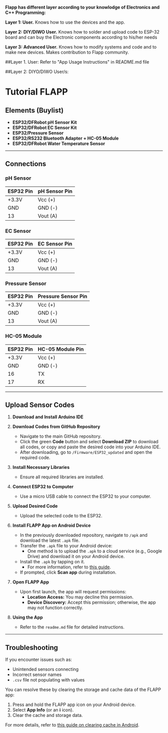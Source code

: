 **Flapp has different layer according to your knowlodge of Electronics and C++ Programming:**

**Layer 1: User.** Knows how to use the devices and the app.

**Layer 2: DIY/DIWO User.** Knows how to solder and upload code to ESP-32 board and can buy the Electronic components according to his/her needs

**Layer 3: Advanced User.** Knows how to modify systems and code and to make new devices. Makes contribution to Flapp community.


##Layer 1. User: Refer to "App Usage Instructions" in README.md file

##Layer 2: DIYO/DIWO User/s:

# Tutorial FLAPP

## Elements (Buylist)
- **ESP32/DFRobot pH Sensor Kit**
- **ESP32/DFRobot EC Sensor Kit**
- **ESP32/Pressure Sensor**
- **ESP32/RS232 Bluetooth Adapter + HC-05 Module**
- **ESP32/DFRobot Water Temperature Sensor**

---

## Connections

### pH Sensor
| ESP32 Pin | pH Sensor Pin |
|-----------|---------------|
| +3.3V     | Vcc (+)       |
| GND       | GND (-)       |
| 13        | Vout (A)      |

### EC Sensor
| ESP32 Pin | EC Sensor Pin |
|-----------|---------------|
| +3.3V     | Vcc (+)       |
| GND       | GND (-)       |
| 13        | Vout (A)      |

### Pressure Sensor
| ESP32 Pin | Pressure Sensor Pin |
|-----------|----------------------|
| +3.3V     | Vcc (+)              |
| GND       | GND (-)              |
| 13        | Vout (A)             |

### HC-05 Module
| ESP32 Pin | HC-05 Module Pin |
|-----------|-------------------|
| +3.3V     | Vcc (+)           |
| GND       | GND (-)           |
| 16        | TX                |
| 17        | RX                |

---

## Upload Sensor Codes

1. **Download and Install Arduino IDE**

2. **Download Codes from GitHub Repository**  
   - Navigate to the main GitHub repository.  
   - Click the green **Code** button and select **Download ZIP** to download all codes, or copy and paste the desired code into your Arduino IDE.  
   - After downloading, go to `/Firmware/ESP32_updated` and open the required code.

3. **Install Necessary Libraries**  
   - Ensure all required libraries are installed.

4. **Connect ESP32 to Computer**  
   - Use a micro USB cable to connect the ESP32 to your computer.

5. **Upload Desired Code**  
   - Upload the selected code to the ESP32.

6. **Install FLAPP App on Android Device**  
   - In the previously downloaded repository, navigate to `/apk` and download the latest `.apk` file.  
   - Transfer the `.apk` file to your Android device:  
     - One method is to upload the `.apk` to a cloud service (e.g., Google Drive) and download it on your Android device.  
   - Install the `.apk` by tapping on it.  
     - For more information, refer to [this guide](https://www.androidcentral.com/sideload-apps-how-guide).  
   - If prompted, click **Scan app** during installation.

7. **Open FLAPP App**  
   - Upon first launch, the app will request permissions:  
     - **Location Access:** You may decline this permission.  
     - **Device Discovery:** Accept this permission; otherwise, the app may not function correctly.

8. **Using the App**  
   - Refer to the `readme.md` file for detailed instructions.

---

## Troubleshooting

If you encounter issues such as:
- Unintended sensors connecting
- Incorrect sensor names
- `.csv` file not populating with values

You can resolve these by clearing the storage and cache data of the FLAPP app:

1. Press and hold the FLAPP app icon on your Android device.
2. Select **App Info** (or an **i** icon).
3. Clear the cache and storage data.

For more details, refer to [this guide on clearing cache in Android](https://www.androidcentral.com/how-and-when-clear-app-cache-or-data-android-device).
